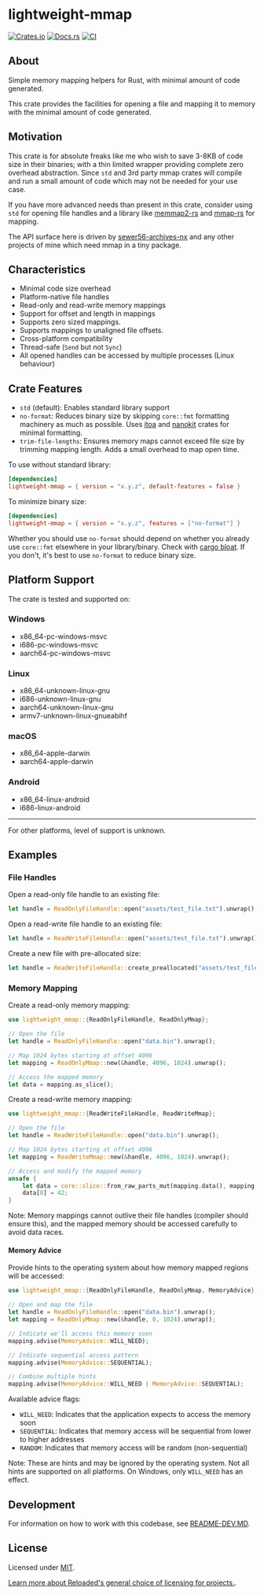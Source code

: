 # lightweight-mmap

[![Crates.io](https://img.shields.io/crates/v/lightweight-mmap.svg)](https://crates.io/crates/lightweight-mmap)
[![Docs.rs](https://docs.rs/lightweight-mmap/badge.svg)](https://docs.rs/lightweight-mmap)
[![CI](https://github.com/Sewer56/lightweight-mmap/actions/workflows/rust.yml/badge.svg)](https://github.com/Sewer56/lightweight-mmap/actions)

## About

Simple memory mapping helpers for Rust, with minimal amount of code generated.

This crate provides the facilities for opening a file and mapping it to memory
with the minimal amount of code generated. 

## Motivation

This crate is for absolute freaks like me who wish to save 3-8KB of code size in their binaries;
with a thin limited wrapper providing complete zero overhead abstraction. Since `std` and 3rd party
mmap crates will compile and run a small amount of code which may not be needed for your use case.

If you have more advanced needs than present in this crate, consider using `std` for opening
file handles and a library like [memmap2-rs] and [mmap-rs] for mapping.

The API surface here is driven by [sewer56-archives-nx] and any other projects of mine which need mmap
in a tiny package.

## Characteristics

- Minimal code size overhead
- Platform-native file handles
- Read-only and read-write memory mappings
- Support for offset and length in mappings
- Supports zero sized mappings.
- Supports mappings to unaligned file offsets.
- Cross-platform compatibility
- Thread-safe (`Send` but not `Sync`)
- All opened handles can be accessed by multiple processes (Linux behaviour)

## Crate Features

- `std` (default): Enables standard library support
- `no-format`: Reduces binary size by skipping `core::fmt` formatting machinery as much as possible. Uses [itoa] and [nanokit] crates for minimal formatting.
- `trim-file-lengths`: Ensures memory maps cannot exceed file size by trimming mapping length. Adds a small overhead to map open time.

To use without standard library:
```toml
[dependencies]
lightweight-mmap = { version = "x.y.z", default-features = false }
```

To minimize binary size:
```toml
[dependencies]
lightweight-mmap = { version = "x.y.z", features = ["no-format"] }
```

Whether you should use `no-format` should depend on whether you already use `core::fmt` elsewhere in your
library/binary. Check with [cargo bloat]. If you don't, it's best to use `no-format` to reduce binary size.

## Platform Support

The crate is tested and supported on:

### Windows

- x86_64-pc-windows-msvc
- i686-pc-windows-msvc
- aarch64-pc-windows-msvc

### Linux

- x86_64-unknown-linux-gnu
- i686-unknown-linux-gnu
- aarch64-unknown-linux-gnu
- armv7-unknown-linux-gnueabihf

### macOS

- x86_64-apple-darwin
- aarch64-apple-darwin

### Android

- x86_64-linux-android
- i686-linux-android

--------

For other platforms, level of support is unknown.

## Examples

### File Handles

Open a read-only file handle to an existing file:
```rust
let handle = ReadOnlyFileHandle::open("assets/test_file.txt").unwrap();
```

Open a read-write file handle to an existing file:
```rust
let handle = ReadWriteFileHandle::open("assets/test_file.txt").unwrap();
```

Create a new file with pre-allocated size:

```rust
let handle = ReadWriteFileHandle::create_preallocated("assets/test_file.txt", 1024).unwrap();
```

### Memory Mapping

Create a read-only memory mapping:
```rust
use lightweight_mmap::{ReadOnlyFileHandle, ReadOnlyMmap};

// Open the file
let handle = ReadOnlyFileHandle::open("data.bin").unwrap();

// Map 1024 bytes starting at offset 4096
let mapping = ReadOnlyMmap::new(&handle, 4096, 1024).unwrap();

// Access the mapped memory
let data = mapping.as_slice();
```

Create a read-write memory mapping:

```rust
use lightweight_mmap::{ReadWriteFileHandle, ReadWriteMmap};

// Open the file
let handle = ReadWriteFileHandle::open("data.bin").unwrap();

// Map 1024 bytes starting at offset 4096
let mapping = ReadWriteMmap::new(&handle, 4096, 1024).unwrap();

// Access and modify the mapped memory
unsafe {
    let data = core::slice::from_raw_parts_mut(mapping.data(), mapping.len());
    data[0] = 42;
}
```

Note: Memory mappings cannot outlive their file handles (compiler should ensure this), and the mapped
memory should be accessed carefully to avoid data races.

#### Memory Advice

Provide hints to the operating system about how memory mapped regions will be accessed:

```rust
use lightweight_mmap::{ReadOnlyFileHandle, ReadOnlyMmap, MemoryAdvice};

// Open and map the file
let handle = ReadOnlyFileHandle::open("data.bin").unwrap();
let mapping = ReadOnlyMmap::new(&handle, 0, 1024).unwrap();

// Indicate we'll access this memory soon
mapping.advise(MemoryAdvice::WILL_NEED);

// Indicate sequential access pattern
mapping.advise(MemoryAdvice::SEQUENTIAL);

// Combine multiple hints
mapping.advise(MemoryAdvice::WILL_NEED | MemoryAdvice::SEQUENTIAL);
```

Available advice flags:
- `WILL_NEED`: Indicates that the application expects to access the memory soon
- `SEQUENTIAL`: Indicates that memory access will be sequential from lower to higher addresses
- `RANDOM`: Indicates that memory access will be random (non-sequential)

Note: These are hints and may be ignored by the operating system.
Not all hints are supported on all platforms. On Windows, only `WILL_NEED` has an effect.

## Development

For information on how to work with this codebase, see [README-DEV.MD](README-DEV.MD).

## License

Licensed under [MIT](./LICENSE).  

[Learn more about Reloaded's general choice of licensing for projects.][reloaded-license].  

[codecov]: https://about.codecov.io/
[crates-io-key]: https://crates.io/settings/tokens
[nuget-key]: https://www.nuget.org/account/apikeys
[memmap2-rs]: https://github.com/RazrFalcon/memmap2-rs
[mmap-rs]: https://github.com/StephanvanSchaik/mmap-rs
[reloaded-license]: https://reloaded-project.github.io/Reloaded.MkDocsMaterial.Themes.R2/Pages/license/
[sewer56-archives-nx]: https://github.com/Sewer56/sewer56-archives-nx
[itoa]: https://crates.io/crates/itoa
[nanokit]: https://crates.io/crates/nanokit
[cargo bloat]: https://github.com/RazrFalcon/cargo-bloat